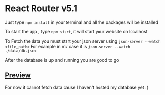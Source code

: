 # React Router v5.1

Just type `npm install` in your terminal and all the packages will be installed 

To start the app , type `npm start`, it will start your website on localhost 

To Fetch the data you must start your json server using `json-server --watch <file_path>` 
For example in my case it is `json-server --watch ./data/db.json`

After the database is up and running you are good to go 
## [Preview](https://aakash19here-react-router.netlify.app)
For now it cannot fetch data cause I haven't hosted my database yet :( 
